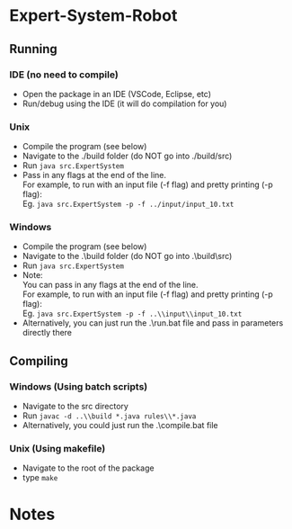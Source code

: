 # Expert-System-Robot
 
## Running
### IDE (no need to compile)
- Open the package in an IDE (VSCode, Eclipse, etc)
- Run/debug using the IDE (it will do compilation for you)

### Unix
- Compile the program (see below)
- Navigate to the ./build folder (do NOT go into ./build/src)
- Run `java src.ExpertSystem`
- Pass in any flags at the end of the line.</br>
  For example, to run with an input file (-f flag) and pretty printing (-p flag):</br>
  Eg. `java src.ExpertSystem -p -f ../input/input_10.txt`
  
### Windows
- Compile the program (see below)
- Navigate to the .\build folder (do NOT go into .\build\src)
- Run `java src.ExpertSystem`
- Note:</br>
  You can pass in any flags at the end of the line.</br>
  For example, to run with an input file (-f flag) and pretty printing (-p flag):</br>
  Eg. `java src.ExpertSystem -p -f ..\\input\\input_10.txt`
- Alternatively, you can just run the .\run.bat file and pass in parameters directly there
 
 
## Compiling
### Windows (Using batch scripts)
- Navigate to the src directory
- Run `javac -d ..\\build *.java rules\\*.java`
- Alternatively, you could just run the .\compile.bat file

### Unix (Using makefile)
- Navigate to the root of the package
- type `make`


# Notes
